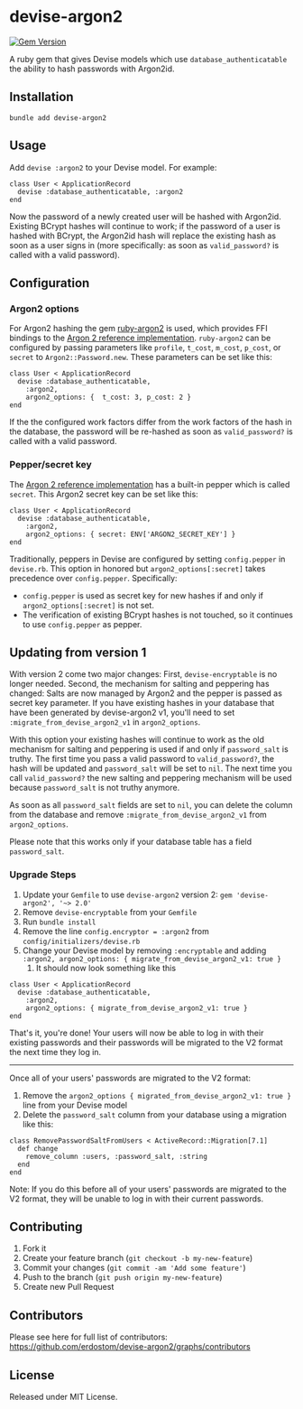 # devise-argon2 
[![Gem Version](https://badge.fury.io/rb/devise-argon2.svg)](https://badge.fury.io/rb/devise-argon2)

A ruby gem that gives Devise models which use `database_authenticatable` the ability to hash
passwords with Argon2id.

## Installation

```
bundle add devise-argon2
```

## Usage

Add `devise :argon2` to your Devise model. For example:

```
class User < ApplicationRecord
  devise :database_authenticatable, :argon2
end
```

Now the password of a newly created user will be hashed with Argon2id. Existing BCrypt hashes will
continue to work; if the password of a user is hashed with BCrypt, the Argon2id hash will replace
the existing hash as soon as a user signs in (more specifically: as soon as `valid_password?`
is called with a valid password).

## Configuration

### Argon2 options

For Argon2 hashing the gem [ruby-argon2](https://github.com/technion/ruby-argon2) is used, which
provides FFI bindings to the
[Argon 2 reference implementation](https://github.com/P-H-C/phc-winner-argon2).
`ruby-argon2` can be configured by passing parameters like `profile`, `t_cost`, `m_cost`, `p_cost`,
or `secret` to `Argon2::Password.new`. These parameters can be set like this:

```
class User < ApplicationRecord
  devise :database_authenticatable,
    :argon2,
    argon2_options: {  t_cost: 3, p_cost: 2 }
end
```

If the the configured work factors differ from the work factors of the hash in the database, the
password will be re-hashed as soon as `valid_password?` is called with a valid password.

### Pepper/secret key

The [Argon 2 reference implementation](https://github.com/P-H-C/phc-winner-argon2#library) has a
built-in pepper which is called `secret`. This Argon2 secret key can be set like this:

```
class User < ApplicationRecord
  devise :database_authenticatable,
    :argon2,
    argon2_options: { secret: ENV['ARGON2_SECRET_KEY'] }
end
```

Traditionally, peppers in Devise are configured by setting `config.pepper` in `devise.rb`. This
option in honored but `argon2_options[:secret]` takes precedence over `config.pepper`. Specifically:
- `config.pepper` is used as secret key for new hashes if and only if `argon2_options[:secret]` is
not set.
- The verification of existing BCrypt hashes is not touched, so it continues to use `config.pepper`
as pepper.

## Updating from version 1

With version 2 come two major changes: First, `devise-encryptable` is no longer needed. Second, the mechanism for salting
and peppering has changed: Salts are now managed by Argon2 and the pepper is passed as secret key
parameter. If you have existing hashes in your database that have been generated by
devise-argon2 v1, you'll need to set `:migrate_from_devise_argon2_v1` in `argon2_options`.

With this option your existing hashes will continue to work as the old mechanism for salting and
peppering is used if and only if `password_salt` is truthy. The first time you pass a valid
password to `valid_password?`, the hash will be updated and `password_salt` will be set to `nil`.
The next time you call `valid_password?` the new salting and peppering mechanism will be used
because `password_salt` is not truthy anymore.

As soon as all `password_salt` fields are set to `nil`, you can delete the column from the database
and remove `:migrate_from_devise_argon2_v1` from `argon2_options`.

Please note that this works only if your database table has a field `password_salt`.

### Upgrade Steps

1. Update your `Gemfile` to use `devise-argon2` version 2: `gem 'devise-argon2', '~> 2.0'`
1. Remove `devise-encryptable` from your `Gemfile`
1. Run `bundle install`
1. Remove the line `config.encryptor = :argon2` from `config/initializers/devise.rb`
1. Change your Devise model by removing `:encryptable` and adding `:argon2, argon2_options: { migrate_from_devise_argon2_v1: true }`
    1. It should now look something like this
   
```
class User < ApplicationRecord
  devise :database_authenticatable,
    :argon2,
    argon2_options: { migrate_from_devise_argon2_v1: true }
end
```

That's it, you're done! Your users will now be able to log in with their existing passwords and their passwords will be migrated to the V2 format the next time they log in.

---

Once all of your users' passwords are migrated to the V2 format:
   1. Remove the `argon2_options { migrated_from_devise_argon2_v1: true }` line from your Devise model
   1. Delete the `password_salt` column from your database using a migration like this:
```
class RemovePasswordSaltFromUsers < ActiveRecord::Migration[7.1]
  def change
    remove_column :users, :password_salt, :string
  end
end
```

Note: If you do this before all of your users' passwords are migrated to the V2 format, they will be unable to log 
in with their current passwords.


## Contributing

1. Fork it
2. Create your feature branch (`git checkout -b my-new-feature`)
3. Commit your changes (`git commit -am 'Add some feature'`)
4. Push to the branch (`git push origin my-new-feature`)
5. Create new Pull Request

## Contributors

Please see here for full list of contributors: https://github.com/erdostom/devise-argon2/graphs/contributors

## License

Released under MIT License.
